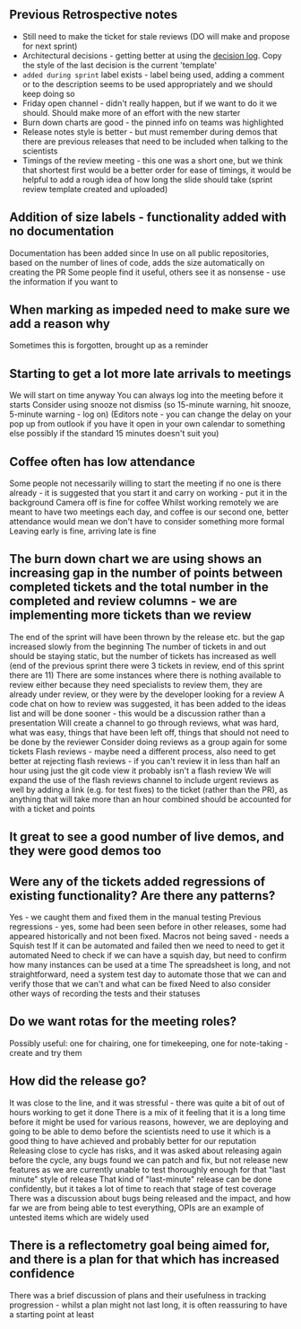 ## Previous Retrospective notes
* Still need to make the ticket for stale reviews (DO will make and propose for next sprint)
* Architectural decisions - getting better at using the [decision log](Decision-Log). Copy the style of the last decision is the current 'template'
* `added during sprint` label exists - label being used, adding a comment or to the description seems to be used appropriately and we should keep doing so
* Friday open channel - didn't really happen, but if we want to do it we should. Should make more of an effort with the new starter
* Burn down charts are good - the pinned info on teams was highlighted
* Release notes style is better - but must remember during demos that there are previous releases that need to be included when talking to the scientists
* Timings of the review meeting - this one was a short one, but we think that shortest first would be a better order for ease of timings, it would be helpful to add a rough idea of how long the slide should take (sprint review template created and uploaded)

## Addition of size labels - functionality added with no documentation
Documentation has been added since
In use on all public repositories, based on the number of lines of code, adds the size automatically on creating the PR
Some people find it useful, others see it as nonsense - use the information if you want to

## When marking as impeded need to make sure we add a reason why
Sometimes this is forgotten, brought up as a reminder

## Starting to get a lot more late arrivals to meetings
We will start on time anyway
You can always log into the meeting before it starts
Consider using snooze not dismiss (so 15-minute warning, hit snooze, 5-minute warning - log on) (Editors note - you can change the delay on your pop up from outlook if you have it open in your own calendar to something else possibly if the standard 15 minutes doesn't suit you)

## Coffee often has low attendance
Some people not necessarily willing to start the meeting if no one is there already - it is suggested that you start it and carry on working - put it in the background
Camera off is fine for coffee
Whilst working remotely we are meant to have two meetings each day, and coffee is our second one, better attendance would mean we don't have to consider something more formal
Leaving early is fine, arriving late is fine

## The burn down chart we are using shows an increasing gap in the number of points between completed tickets and the total number in the completed and review columns - we are implementing more tickets than we review
The end of the sprint will have been thrown by the release etc. but the gap increased slowly from the beginning
The number of tickets in and out should be staying static, but the number of tickets has increased as well (end of the previous sprint there were 3 tickets in review, end of this sprint there are 11)
There are some instances where there is nothing available to review either because they need specialists to review them, they are already under review, or they were by the developer looking for a review
A code chat on how to review was suggested, it has been added to the ideas list and will be done sooner - this would be a discussion rather than a presentation
Will create a channel to go through reviews, what was hard, what was easy, things that have been left off, things that should not need to be done by the reviewer
Consider doing reviews as a group again for some tickets
Flash reviews - maybe need a different process, also need to get better at rejecting flash reviews - if you can't review it in less than half an hour using just the git code view it probably isn't a flash review
We will expand the use of the flash reviews channel to include urgent reviews as well by adding a link (e.g. for test fixes) to the ticket (rather than the PR), as anything that will take more than an hour combined should be accounted for with a ticket and points

## It great to see a good number of live demos, and they were good demos too

## Were any of the tickets added regressions of existing functionality? Are there any patterns?
Yes - we caught them and fixed them in the manual testing
Previous regressions - yes, some had been seen before in other releases, some had appeared historically and not been fixed.
Macros not being saved - needs a Squish test
If it can be automated and failed then we need to need to get it automated
Need to check if we can have a squish day, but need to confirm how many instances can be used at a time
The spreadsheet is long, and not straightforward, need a system test day to automate those that we can and verify those that we can't and what can be fixed
Need to also consider other ways of recording the tests and their statuses

## Do we want rotas for the meeting roles?
Possibly useful: one for chairing, one for timekeeping, one for note-taking - create and try them

## How did the release go?
It was close to the line, and it was stressful - there was quite a bit of out of hours working to get it done
There is a mix of it feeling that it is a long time before it might be used for various reasons, however, we are deploying and going to be able to demo before the scientists need to use it which is a good thing to have achieved and probably better for our reputation
Releasing close to cycle has risks, and it was asked about releasing again before the cycle, any bugs found we can patch and fix, but not release new features as we are currently unable to test thoroughly enough for that "last minute" style of release
That kind of "last-minute" release can be done confidently, but it takes a lot of time to reach that stage of test coverage
There was a discussion about bugs being released and the impact, and how far we are from being able to test everything, OPIs are an example of untested items which are widely used

## There is a reflectometry goal being aimed for, and there is a plan for that which has increased confidence
There was a brief discussion of plans and their usefulness in tracking progression - whilst a plan might not last long, it is often reassuring to have a starting point at least
